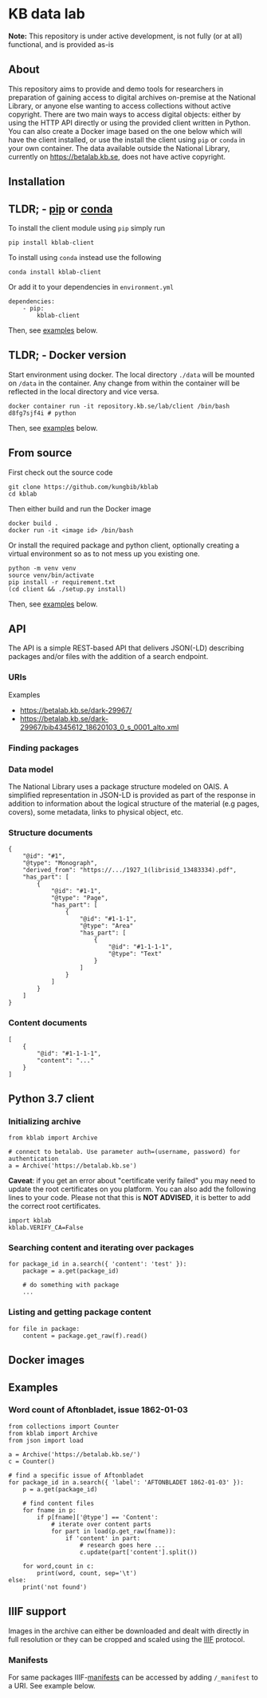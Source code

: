 # KB data lab

**Note:** This repository is under active development, is not fully (or at all) functional, and is provided as-is

## About

This repository aims to provide and demo tools for researchers in preparation of gaining access to digital archives on-premise at the National Library, or anyone else wanting to access collections without active copyright. There are two main ways to access digital objects: either by using the HTTP API directly or using the provided client written in Python. You can also create a Docker image based on the one below which will have the client installed, or use the install the client using `pip` or `conda` in your own container. The data available outside the National Library, currently on https://betalab.kb.se, does not have active copyright.

## Installation

## TLDR; - [pip](https://pypi.org/) or [conda](https://www.anaconda.com/distribution/)

To install the client module using `pip` simply run
```
pip install kblab-client
```

To install using `conda` instead use the following
```
conda install kblab-client
```

Or add it to your dependencies in `environment.yml`
```
dependencies:
    - pip:
        kblab-client
```

Then, see [examples](#examples) below.

## TLDR; - Docker version

Start environment using docker. The local directory `./data` will be mounted on `/data` in the container. Any change from within the container will be reflected in the local directory and vice versa.
```
docker container run -it repository.kb.se/lab/client /bin/bash
d8fg7sjf4i # python
```

Then, see [examples](#examples) below.

## From source

First check out the source code
```
git clone https://github.com/kungbib/kblab
cd kblab
```

Then either build and run the Docker image 
```
docker build .
docker run -it <image id> /bin/bash
```

Or install the required package and python client, optionally creating a virtual environment so as to not mess up you existing one.
```
python -m venv venv
source venv/bin/activate
pip install -r requirement.txt
(cd client && ./setup.py install)
```

Then, see [examples](#examples) below.

## API

The API is a simple REST-based API that delivers JSON(-LD) describing packages and/or files with the addition of a search endpoint.

### URIs

Examples
- https://betalab.kb.se/dark-29967/
- https://betalab.kb.se/dark-29967/bib4345612_18620103_0_s_0001_alto.xml

### Finding packages

### Data model

The National Library uses a package structure modeled on OAIS. A simplified representation in JSON-LD is provided as part of the response in addition to information about the logical structure of the material (e.g pages, covers), some metadata, links to physical object, etc.

### Structure documents

```
{
    "@id": "#1",
    "@type": "Monograph",
    "derived_from": "https://.../1927_1(librisid_13483334).pdf",
    "has_part": [
        {
            "@id": "#1-1",
            "@type": "Page",
            "has_part": [
                {
                    "@id": "#1-1-1",
                    "@type": "Area"
                    "has_part": [
                        {
                            "@id": "#1-1-1-1",
                            "@type": "Text"
                        }
                    ]
                }
            ]
        }
    ]
}
```

### Content documents

```
[
    {
        "@id": "#1-1-1-1", 
        "content": "..."
    }
]
```

## Python 3.7 client

### Initializing archive
```
from kblab import Archive

# connect to betalab. Use parameter auth=(username, password) for authentication
a = Archive('https://betalab.kb.se')
```

**Caveat**: if you get an error about "certificate verify failed" you may need to update the root certificates on you platform. You can also add the following lines to your code. Please not that this is **NOT ADVISED**, it is better to add the correct root certificates.
```
import kblab
kblab.VERIFY_CA=False
```

### Searching content and iterating over packages
```
for package_id in a.search({ 'content': 'test' }):
    package = a.get(package_id)

    # do something with package
    ...    
```

### Listing and getting package content
```
for file in package:
    content = package.get_raw(f).read()
```

## Docker images

## Examples

### Word count of Aftonbladet, issue 1862-01-03
```
from collections import Counter
from kblab import Archive
from json import load

a = Archive('https://betalab.kb.se/')
c = Counter()

# find a specific issue of Aftonbladet
for package_id in a.search({ 'label': 'AFTONBLADET 1862-01-03' }):
    p = a.get(package_id)

    # find content files
    for fname in p:
        if p[fname]['@type'] == 'Content':
            # iterate over content parts
            for part in load(p.get_raw(fname)):
                if 'content' in part:
                    # research goes here ...
                    c.update(part['content'].split())

    for word,count in c:
        print(word, count, sep='\t')
else:
    print('not found')

```

## IIIF support

Images in the archive can either be downloaded and dealt with directly in full resolution or they can be cropped and scaled using the [IIIF](https://iiif.io/) protocol.

### Manifests

For same packages IIIF-[manifests](https://iiif.io/api/presentation/2.0/#manifest) can be accessed by adding `/_manifest` to a URI. See example below.


